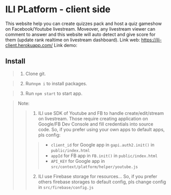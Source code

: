 # ILI PLatform - client side
This website help you can create quizzes pack and host a quiz gameshow on Facebook/Youtube livestream. Moveover, any livestream viewer can comment to answer and this website will auto detect and give score for them (update rank realtime on livestream dashboard).
Link web: https://ili-client.herokuapp.com/
Link demo: 

## Install
> 1. Clone git.

> 2. Run`npm i` to install packages.

> 3. Run `npm start` to start app.

> Note: 
>> 1. ILI use SDK of Youtube and FB to handle create/edit/stream on livestream. Those require creating application on Google/FB Dev Console and fill credentials into source code. So, if you prefer using your own apps to default apps, pls config:
>>> - `client_id` for Google app in `gapi.auth2.init()` in `public/index.html`
>>> - `appId` for FB app in `FB.init()` in `public/index.html`
>>> - `API_KEY` for Google app in `src/context/platform/helper/youtube.js`
>> 2. ILI use Firebase storage for resources... So, if you prefer others firebase storages to default config, pls change config in `src/firebase/config.js`
